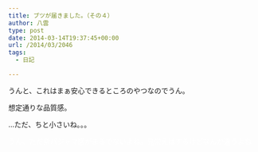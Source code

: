 ```yaml
---
title: ブツが届きました。（その４）
author: 八雲
type: post
date: 2014-03-14T19:37:45+00:00
url: /2014/03/2046
tags:
  - 日記

---
```

うんと、これはまぁ安心できるところのやつなのでうん。
  
想定通りな品質感。

…ただ、ちと小さいね。。。
  
<font color="white">うん、ただ紫パジャマ感がまるでないよね。見栄えはするけどなんか違うよね</font>
